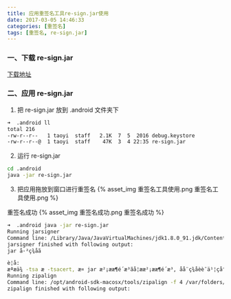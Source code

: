 ```yaml
---
title: 应用重签名工具re-sign.jar使用
date: 2017-03-05 14:46:33
categories: [重签名]
tags: [重签名, re-sign.jar]
---
```


### 一、下载 re-sign.jar
[下载地址](http://download.csdn.net/download/christopher_lv/8569477)

### 二、应用 re-sign.jar
1. 把 re-sign.jar 放到 .android 文件夹下

<!--more-->

```bash
➜  .android ll
total 216
-rw-r--r--   1 taoyi  staff   2.1K  7  5  2016 debug.keystore
-rw-r--r--@  1 taoyi  staff    47K  3  4 22:35 re-sign.jar
```

2. 运行 re-sign.jar
```bash
cd .android
java -jar re-sign.jar
```

3. 把应用拖放到窗口进行重签名
{% asset_img 重签名工具使用.png 重签名工具使用.png %}

重签名成功
{% asset_img 重签名成功.png 重签名成功 %}
```bash
➜  .android java -jar re-sign.jar                   
Running jarsigner
Command line: /Library/Java/JavaVirtualMachines/jdk1.8.0_91.jdk/Contents/Home/bin/jarsigner -keystore /Users/taoyi/.android/debug.keystore -storepass android -keypass android /var/folders/6c/t0zm0zy90p12fjr77h9qtktr0000gp/T/resigner3271202971406261445.apk androiddebugkey
jarsigner finished with following output:
jar å·²ç­¾åã

è­¦å:
æªæä¾ -tsa æ -tsacert, æ­¤ jar æ²¡ææ¶é´æ³ãå¦ææ²¡ææ¶é´æ³, åå¨ç­¾åèè¯ä¹¦çå°ææ¥æ (2046-06-28) æä»¥åçä»»ä½æ¤éæ¥æä¹å, ç¨æ·å¯è½æ æ³éªè¯æ­¤ jarã
Running zipalign
Command line: /opt/android-sdk-macosx/tools/zipalign -f 4 /var/folders/6c/t0zm0zy90p12fjr77h9qtktr0000gp/T/resigner3271202971406261445.apk /Users/taoyi/git_projects/dfcAppium/res/app/android/fengche_debug.apk
zipalign finished with following output:
```
